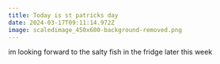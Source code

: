 ```yaml
---
title: Today is st patricks day
date: 2024-03-17T09:11:14.972Z
image: scaledimage_450x600-background-removed.png
---
```

im looking forward to the salty fish in the fridge later this week